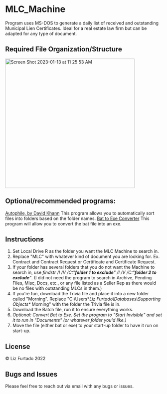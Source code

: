 # MLC_Machine
Program uses MS-DOS to generate a daily list of received and outstanding Municipal Lien Certificates. Ideal for a real estate law firm but can be adapted for any type of document. 

## Required File Organization/Structure
<img width="415" alt="Screen Shot 2023-01-13 at 11 25 53 AM" src="https://user-images.githubusercontent.com/81473881/212370091-c8aa7a48-ae6c-4422-b81c-4e47f4e13808.png">

## Optional/recommended programs:
[Autophile, by David Khann](http://davidkann.blogspot.com/2014/07/autophile-automatically-sort-files-into.html)
This program allows you to automatically sort files into folders based on the folder names. 
[Bat to Exe Converter](https://www.battoexeconverter.com/)
This program will allow you to convert the bat file into an exe.

## Instructions
1. Set Local Drive R as the folder you want the MLC Machine to search in. 
2. Replace "MLC" with whatever kind of document you are looking for. Ex. Contract and Contract Request or Certificate and Certificate Request. 
3. If your folder has several folders that you do not want the Machine to search in, use *findstr /I /V /C:"**folder 1 to exclude**" /I /V /C:"**folder 2 to exclude**"*. (I did not need the program to search in Archive, Pending Files, Misc, Docs, etc., or any file listed as a Seller Rep as there would be no files with outstanding MLCs in them.)
4. If you're fun, download the Trivia file and place it into a new folder called "Morning". Replace "C:\Users\**Liz Furtado\Databases\Supporting Objects\** Morning" with the folder the Trivia file is in. 
5. Download the Batch file, run it to ensure everything works.
6. *Optional: Convert Bat to Exe. Set the program to "Start Invisible" and set it to run in "Documents" (or whatever folder you'd like.)*
7. Move the file (either bat or exe) to your start-up folder to have it run on start-up. 

## License
© Liz Furtado 2022

## Bugs and Issues
Please feel free to reach out via email with any bugs or issues. 
